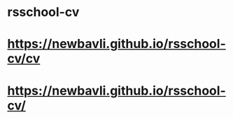 # rsschool-cv
# https://newbavli.github.io/rsschool-cv/cv 
# https://newbavli.github.io/rsschool-cv/
